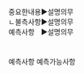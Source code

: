 <link rel="stylesheet" href="../_res/darkmode.css">


중요한내용▶<span class="r">설명의무</span>  
ㄴ불측사항▶<span class="r">설명의무</span>  
예측사항ㅤ▶<span class="t">설명의무</span>  


#
예측사항
예측가능사항
